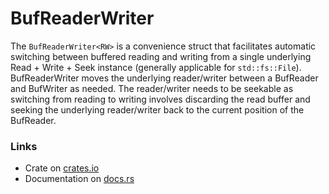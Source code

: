 # BufReaderWriter
The `BufReaderWriter<RW>` is a convenience struct that facilitates automatic switching between buffered reading and writing from a single underlying Read + Write + Seek instance (generally applicable for  `std::fs::File`).  BufReaderWriter moves the underlying reader/writer between a BufReader and BufWriter as needed.  The reader/writer needs to be seekable as switching from reading to writing involves discarding the read buffer and seeking the underlying reader/writer back to the current position of the BufReader.

### Links

* Crate on [crates.io](https://crates.io/crates/bufreaderwriter)
* Documentation on [docs.rs](https://docs.rs/bufreaderwriter)
